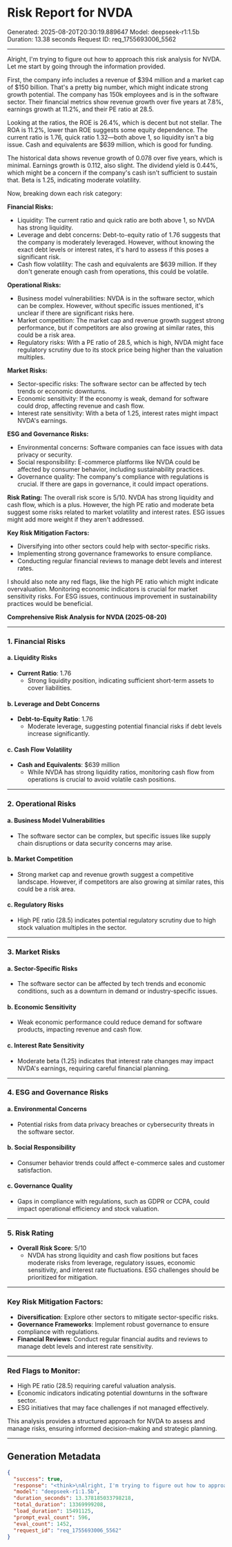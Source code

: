 # Risk Report for NVDA

Generated: 2025-08-20T20:30:19.889647
Model: deepseek-r1:1.5b
Duration: 13.38 seconds
Request ID: req_1755693006_5562

---

<think>
Alright, I'm trying to figure out how to approach this risk analysis for NVDA. Let me start by going through the information provided.

First, the company info includes a revenue of $394 million and a market cap of $150 billion. That's a pretty big number, which might indicate strong growth potential. The company has 150k employees and is in the software sector. Their financial metrics show revenue growth over five years at 7.8%, earnings growth at 11.2%, and their PE ratio at 28.5.

Looking at the ratios, the ROE is 26.4%, which is decent but not stellar. The ROA is 11.2%, lower than ROE suggests some equity dependence. The current ratio is 1.76, quick ratio 1.32—both above 1, so liquidity isn't a big issue. Cash and equivalents are $639 million, which is good for funding.

The historical data shows revenue growth of 0.078 over five years, which is minimal. Earnings growth is 0.112, also slight. The dividend yield is 0.44%, which might be a concern if the company's cash isn't sufficient to sustain that. Beta is 1.25, indicating moderate volatility.

Now, breaking down each risk category:

**Financial Risks:**
- Liquidity: The current ratio and quick ratio are both above 1, so NVDA has strong liquidity.
- Leverage and debt concerns: Debt-to-equity ratio of 1.76 suggests that the company is moderately leveraged. However, without knowing the exact debt levels or interest rates, it's hard to assess if this poses a significant risk.
- Cash flow volatility: The cash and equivalents are $639 million. If they don't generate enough cash from operations, this could be volatile.

**Operational Risks:**
- Business model vulnerabilities: NVDA is in the software sector, which can be complex. However, without specific issues mentioned, it's unclear if there are significant risks here.
- Market competition: The market cap and revenue growth suggest strong performance, but if competitors are also growing at similar rates, this could be a risk area.
- Regulatory risks: With a PE ratio of 28.5, which is high, NVDA might face regulatory scrutiny due to its stock price being higher than the valuation multiples.

**Market Risks:**
- Sector-specific risks: The software sector can be affected by tech trends or economic downturns.
- Economic sensitivity: If the economy is weak, demand for software could drop, affecting revenue and cash flow.
- Interest rate sensitivity: With a beta of 1.25, interest rates might impact NVDA's earnings.

**ESG and Governance Risks:**
- Environmental concerns: Software companies can face issues with data privacy or security.
- Social responsibility: E-commerce platforms like NVDA could be affected by consumer behavior, including sustainability practices.
- Governance quality: The company's compliance with regulations is crucial. If there are gaps in governance, it could impact operations.

**Risk Rating:**
The overall risk score is 5/10. NVDA has strong liquidity and cash flow, which is a plus. However, the high PE ratio and moderate beta suggest some risks related to market volatility and interest rates. ESG issues might add more weight if they aren't addressed.

**Key Risk Mitigation Factors:**
- Diversifying into other sectors could help with sector-specific risks.
- Implementing strong governance frameworks to ensure compliance.
- Conducting regular financial reviews to manage debt levels and interest rates.

I should also note any red flags, like the high PE ratio which might indicate overvaluation. Monitoring economic indicators is crucial for market sensitivity risks. For ESG issues, continuous improvement in sustainability practices would be beneficial.
</think>

**Comprehensive Risk Analysis for NVDA (2025-08-20)**

---

### **1. Financial Risks**

#### **a. Liquidity Risks**
- **Current Ratio**: 1.76
  - Strong liquidity position, indicating sufficient short-term assets to cover liabilities.
  
#### **b. Leverage and Debt Concerns**
- **Debt-to-Equity Ratio**: 1.76
  - Moderate leverage, suggesting potential financial risks if debt levels increase significantly.

#### **c. Cash Flow Volatility**
- **Cash and Equivalents**: $639 million
  - While NVDA has strong liquidity ratios, monitoring cash flow from operations is crucial to avoid volatile cash positions.

---

### **2. Operational Risks**

#### **a. Business Model Vulnerabilities**
- The software sector can be complex, but specific issues like supply chain disruptions or data security concerns may arise.
  
#### **b. Market Competition**
- Strong market cap and revenue growth suggest a competitive landscape. However, if competitors are also growing at similar rates, this could be a risk area.

#### **c. Regulatory Risks**
- High PE ratio (28.5) indicates potential regulatory scrutiny due to high stock valuation multiples in the sector.

---

### **3. Market Risks**

#### **a. Sector-Specific Risks**
- The software sector can be affected by tech trends and economic conditions, such as a downturn in demand or industry-specific issues.

#### **b. Economic Sensitivity**
- Weak economic performance could reduce demand for software products, impacting revenue and cash flow.

#### **c. Interest Rate Sensitivity**
- Moderate beta (1.25) indicates that interest rate changes may impact NVDA's earnings, requiring careful financial planning.

---

### **4. ESG and Governance Risks**

#### **a. Environmental Concerns**
- Potential risks from data privacy breaches or cybersecurity threats in the software sector.

#### **b. Social Responsibility**
- Consumer behavior trends could affect e-commerce sales and customer satisfaction.

#### **c. Governance Quality**
- Gaps in compliance with regulations, such as GDPR or CCPA, could impact operational efficiency and stock valuation.

---

### **5. Risk Rating**

- **Overall Risk Score**: 5/10
  - NVDA has strong liquidity and cash flow positions but faces moderate risks from leverage, regulatory issues, economic sensitivity, and interest rate fluctuations. ESG challenges should be prioritized for mitigation.

---

### **Key Risk Mitigation Factors:**
- **Diversification**: Explore other sectors to mitigate sector-specific risks.
- **Governance Frameworks**: Implement robust governance to ensure compliance with regulations.
- **Financial Reviews**: Conduct regular financial audits and reviews to manage debt levels and interest rate sensitivity.

---

### **Red Flags to Monitor:**
- High PE ratio (28.5) requiring careful valuation analysis.
- Economic indicators indicating potential downturns in the software sector.
- ESG initiatives that may face challenges if not managed effectively.

This analysis provides a structured approach for NVDA to assess and manage risks, ensuring informed decision-making and strategic planning.

---

## Generation Metadata
```json
{
  "success": true,
  "response": "<think>\nAlright, I'm trying to figure out how to approach this risk analysis for NVDA. Let me start by going through the information provided.\n\nFirst, the company info includes a revenue of $394 million and a market cap of $150 billion. That's a pretty big number, which might indicate strong growth potential. The company has 150k employees and is in the software sector. Their financial metrics show revenue growth over five years at 7.8%, earnings growth at 11.2%, and their PE ratio at 28.5.\n\nLooking at the ratios, the ROE is 26.4%, which is decent but not stellar. The ROA is 11.2%, lower than ROE suggests some equity dependence. The current ratio is 1.76, quick ratio 1.32\u2014both above 1, so liquidity isn't a big issue. Cash and equivalents are $639 million, which is good for funding.\n\nThe historical data shows revenue growth of 0.078 over five years, which is minimal. Earnings growth is 0.112, also slight. The dividend yield is 0.44%, which might be a concern if the company's cash isn't sufficient to sustain that. Beta is 1.25, indicating moderate volatility.\n\nNow, breaking down each risk category:\n\n**Financial Risks:**\n- Liquidity: The current ratio and quick ratio are both above 1, so NVDA has strong liquidity.\n- Leverage and debt concerns: Debt-to-equity ratio of 1.76 suggests that the company is moderately leveraged. However, without knowing the exact debt levels or interest rates, it's hard to assess if this poses a significant risk.\n- Cash flow volatility: The cash and equivalents are $639 million. If they don't generate enough cash from operations, this could be volatile.\n\n**Operational Risks:**\n- Business model vulnerabilities: NVDA is in the software sector, which can be complex. However, without specific issues mentioned, it's unclear if there are significant risks here.\n- Market competition: The market cap and revenue growth suggest strong performance, but if competitors are also growing at similar rates, this could be a risk area.\n- Regulatory risks: With a PE ratio of 28.5, which is high, NVDA might face regulatory scrutiny due to its stock price being higher than the valuation multiples.\n\n**Market Risks:**\n- Sector-specific risks: The software sector can be affected by tech trends or economic downturns.\n- Economic sensitivity: If the economy is weak, demand for software could drop, affecting revenue and cash flow.\n- Interest rate sensitivity: With a beta of 1.25, interest rates might impact NVDA's earnings.\n\n**ESG and Governance Risks:**\n- Environmental concerns: Software companies can face issues with data privacy or security.\n- Social responsibility: E-commerce platforms like NVDA could be affected by consumer behavior, including sustainability practices.\n- Governance quality: The company's compliance with regulations is crucial. If there are gaps in governance, it could impact operations.\n\n**Risk Rating:**\nThe overall risk score is 5/10. NVDA has strong liquidity and cash flow, which is a plus. However, the high PE ratio and moderate beta suggest some risks related to market volatility and interest rates. ESG issues might add more weight if they aren't addressed.\n\n**Key Risk Mitigation Factors:**\n- Diversifying into other sectors could help with sector-specific risks.\n- Implementing strong governance frameworks to ensure compliance.\n- Conducting regular financial reviews to manage debt levels and interest rates.\n\nI should also note any red flags, like the high PE ratio which might indicate overvaluation. Monitoring economic indicators is crucial for market sensitivity risks. For ESG issues, continuous improvement in sustainability practices would be beneficial.\n</think>\n\n**Comprehensive Risk Analysis for NVDA (2025-08-20)**\n\n---\n\n### **1. Financial Risks**\n\n#### **a. Liquidity Risks**\n- **Current Ratio**: 1.76\n  - Strong liquidity position, indicating sufficient short-term assets to cover liabilities.\n  \n#### **b. Leverage and Debt Concerns**\n- **Debt-to-Equity Ratio**: 1.76\n  - Moderate leverage, suggesting potential financial risks if debt levels increase significantly.\n\n#### **c. Cash Flow Volatility**\n- **Cash and Equivalents**: $639 million\n  - While NVDA has strong liquidity ratios, monitoring cash flow from operations is crucial to avoid volatile cash positions.\n\n---\n\n### **2. Operational Risks**\n\n#### **a. Business Model Vulnerabilities**\n- The software sector can be complex, but specific issues like supply chain disruptions or data security concerns may arise.\n  \n#### **b. Market Competition**\n- Strong market cap and revenue growth suggest a competitive landscape. However, if competitors are also growing at similar rates, this could be a risk area.\n\n#### **c. Regulatory Risks**\n- High PE ratio (28.5) indicates potential regulatory scrutiny due to high stock valuation multiples in the sector.\n\n---\n\n### **3. Market Risks**\n\n#### **a. Sector-Specific Risks**\n- The software sector can be affected by tech trends and economic conditions, such as a downturn in demand or industry-specific issues.\n\n#### **b. Economic Sensitivity**\n- Weak economic performance could reduce demand for software products, impacting revenue and cash flow.\n\n#### **c. Interest Rate Sensitivity**\n- Moderate beta (1.25) indicates that interest rate changes may impact NVDA's earnings, requiring careful financial planning.\n\n---\n\n### **4. ESG and Governance Risks**\n\n#### **a. Environmental Concerns**\n- Potential risks from data privacy breaches or cybersecurity threats in the software sector.\n\n#### **b. Social Responsibility**\n- Consumer behavior trends could affect e-commerce sales and customer satisfaction.\n\n#### **c. Governance Quality**\n- Gaps in compliance with regulations, such as GDPR or CCPA, could impact operational efficiency and stock valuation.\n\n---\n\n### **5. Risk Rating**\n\n- **Overall Risk Score**: 5/10\n  - NVDA has strong liquidity and cash flow positions but faces moderate risks from leverage, regulatory issues, economic sensitivity, and interest rate fluctuations. ESG challenges should be prioritized for mitigation.\n\n---\n\n### **Key Risk Mitigation Factors:**\n- **Diversification**: Explore other sectors to mitigate sector-specific risks.\n- **Governance Frameworks**: Implement robust governance to ensure compliance with regulations.\n- **Financial Reviews**: Conduct regular financial audits and reviews to manage debt levels and interest rate sensitivity.\n\n---\n\n### **Red Flags to Monitor:**\n- High PE ratio (28.5) requiring careful valuation analysis.\n- Economic indicators indicating potential downturns in the software sector.\n- ESG initiatives that may face challenges if not managed effectively.\n\nThis analysis provides a structured approach for NVDA to assess and manage risks, ensuring informed decision-making and strategic planning.",
  "model": "deepseek-r1:1.5b",
  "duration_seconds": 13.378185033798218,
  "total_duration": 13369999208,
  "load_duration": 15491125,
  "prompt_eval_count": 596,
  "eval_count": 1452,
  "request_id": "req_1755693006_5562"
}
```
